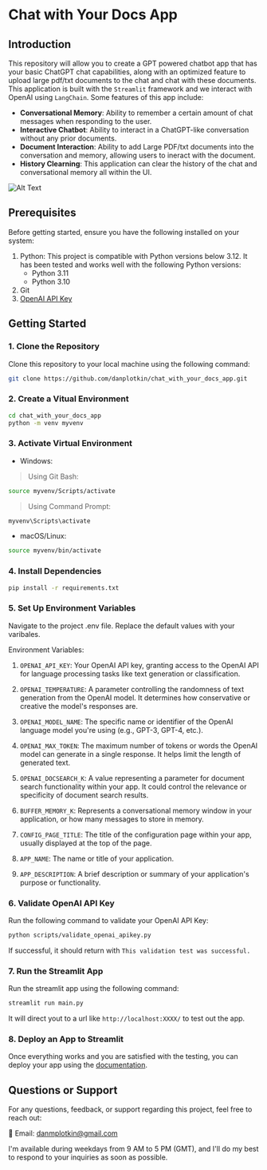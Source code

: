 # Chat with Your Docs App

## Introduction

This repository will allow you to create a GPT powered chatbot app that has your basic ChatGPT chat capabilities, along with an optimized feature to upload large pdf/txt documents to the chat and chat with these documents. This application is built with the `Streamlit` framework and we interact with OpenAI using `LangChain`. Some features of this app include:
- **Conversational Memory**: Ability to remember a certain amount of chat messages when responding to the user.
- **Interactive Chatbot**: Ability to interact in a ChatGPT-like conversation without any prior documents.
- **Document Interaction**: Ability to add Large PDF/txt documents into the conversation and memory, allowing users to ineract with the document.
- **History Clearning**: This application can clear the history of the chat and conversational memory all within the UI.

![Alt Text](https://github.com/danplotkin/IntelliChatAI/blob/master/cwyd_demo.gif)

## Prerequisites

Before getting started, ensure you have the following installed on your system:

1. Python: This project is compatible with Python versions below 3.12. It has been tested and works well with the following Python versions:
   - Python 3.11
   - Python 3.10
2. Git
3. [OpenAI API Key](https://platform.openai.com/api-keys)

## Getting Started

### 1. Clone the Repository

Clone this repository to your local machine using the following command:

```bash
git clone https://github.com/danplotkin/chat_with_your_docs_app.git
```

### 2. Create a Vitual Environment
```bash
cd chat_with_your_docs_app
python -m venv myvenv
```

### 3. Activate Virtual Environment
* Windows:

> Using Git Bash:
```bash
source myvenv/Scripts/activate  
```

> Using Command Prompt:
```bash
myvenv\Scripts\activate
```

* macOS/Linux:
```bash
source myvenv/bin/activate
```

### 4. Install Dependencies
 ```bash
pip install -r requirements.txt
```
### 5. Set Up Environment Variables
Navigate to the project .env file. Replace the default values with your varibales.

Environment Variables:

1. `OPENAI_API_KEY`: Your OpenAI API key, granting access to the OpenAI API for language processing tasks like text generation or classification.

2. `OPENAI_TEMPERATURE`: A parameter controlling the randomness of text generation from the OpenAI model. It determines how conservative or creative the model's responses are.

3. `OPENAI_MODEL_NAME`: The specific name or identifier of the OpenAI language model you're using (e.g., GPT-3, GPT-4, etc.).

4. `OPENAI_MAX_TOKEN`: The maximum number of tokens or words the OpenAI model can generate in a single response. It helps limit the length of generated text.

5. `OPENAI_DOCSEARCH_K`: A value representing a parameter for document search functionality within your app. It could control the relevance or specificity of document search results.

6. `BUFFER_MEMORY_K`: Represents a conversational memory window in your application, or how many messages to store in memory.

7. `CONFIG_PAGE_TITLE`: The title of the configuration page within your app, usually displayed at the top of the page.

8. `APP_NAME`: The name or title of your application.

9. `APP_DESCRIPTION`: A brief description or summary of your application's purpose or functionality.

### 6. Validate OpenAI API Key
Run the following command to validate your OpenAI API Key:
```bash
python scripts/validate_openai_apikey.py
```
If successful, it should return with `This validation test was successful.`

### 7. Run the Streamlit App
Run the streamlit app using the following command:

```bash
streamlit run main.py
```
It will direct yout to a url like `http://localhost:XXXX/` to test out the app.

### 8. Deploy an App to Streamlit
Once everything works and you are satisfied with the testing, you can deploy your app using the [documentation](https://docs.streamlit.io/streamlit-community-cloud/deploy-your-app).

## Questions or Support

For any questions, feedback, or support regarding this project, feel free to reach out:

📧 Email: [danmplotkin@gmail.com](mailto:danmplotkin@gmail.com)

I'm available during weekdays from 9 AM to 5 PM (GMT), and I'll do my best to respond to your inquiries as soon as possible.
